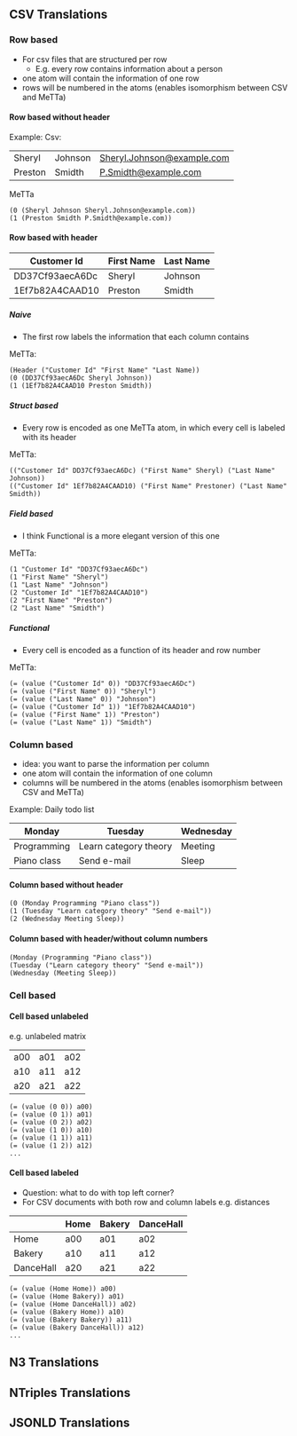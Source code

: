 ## CSV Translations


### Row based
- For csv files that are structured per row
  - E.g. every row contains information about a person 
- one atom will contain the information of one row
- rows will be numbered in the atoms (enables isomorphism between CSV and MeTTa)

#### Row based without header
Example:
Csv:

|            |           |                            |
|------------|-----------|----------------------------|  
| Sheryl     | Johnson   | Sheryl.Johnson@example.com |  
| Preston    | Smidth    | P.Smidth@example.com       |  

MeTTa
```
(0 (Sheryl Johnson Sheryl.Johnson@example.com))
(1 (Preston Smidth P.Smidth@example.com))
```


#### Row based with header
| Customer Id     | First Name | Last Name |
|-----------------|------------|-----------|
| DD37Cf93aecA6Dc | Sheryl     | Johnson   |
| 1Ef7b82A4CAAD10 | Preston    | Smidth    |


##### Naive
- The first row labels the information that each column contains

MeTTa:

```
(Header ("Customer Id" "First Name" "Last Name))
(0 (DD37Cf93aecA6Dc Sheryl Johnson))
(1 (1Ef7b82A4CAAD10 Preston Smidth))
```


##### Struct based
- Every row is encoded as one MeTTa atom, in which every cell is labeled with its header

MeTTa:
```
(("Customer Id" DD37Cf93aecA6Dc) ("First Name" Sheryl) ("Last Name" Johnson))
(("Customer Id" 1Ef7b82A4CAAD10) ("First Name" Prestoner) ("Last Name" Smidth))
```

##### Field based
- I think Functional is a more elegant version of this one

MeTTa:
```
(1 "Customer Id" "DD37Cf93aecA6Dc")
(1 "First Name" "Sheryl")
(1 "Last Name" "Johnson")
(2 "Customer Id" "1Ef7b82A4CAAD10")
(2 "First Name" "Preston")
(2 "Last Name" "Smidth")
```

##### Functional
- Every cell is encoded as a function of its header and row number 

MeTTa:
```
(= (value ("Customer Id" 0)) "DD37Cf93aecA6Dc")
(= (value ("First Name" 0)) "Sheryl")
(= (value ("Last Name" 0)) "Johnson")
(= (value ("Customer Id" 1)) "1Ef7b82A4CAAD10")
(= (value ("First Name" 1)) "Preston")
(= (value ("Last Name" 1)) "Smidth")
```

### Column based
- idea: you want to parse the information per column
- one atom will contain the information of one column
- columns will be numbered in the atoms (enables isomorphism between CSV and MeTTa)

Example: Daily todo list

| Monday      | Tuesday               | Wednesday |
|-------------|-----------------------|-----------|  
| Programming | Learn category theory | Meeting   |  
| Piano class | Send e-mail           | Sleep     |  

#### Column based without header
```
(0 (Monday Programming "Piano class"))
(1 (Tuesday "Learn category theory" "Send e-mail"))
(2 (Wednesday Meeting Sleep))
```

#### Column based with header/without column numbers
```
(Monday (Programming "Piano class"))
(Tuesday ("Learn category theory" "Send e-mail"))
(Wednesday (Meeting Sleep))
```

### Cell based

#### Cell based unlabeled
e.g. unlabeled matrix

|     |     |     |
|-----|-----|-----|  
| a00 | a01 | a02 |  
| a10 | a11 | a12 |
| a20 | a21 | a22 |


```
(= (value (0 0)) a00)
(= (value (0 1)) a01)
(= (value (0 2)) a02)
(= (value (1 0)) a10)
(= (value (1 1)) a11)
(= (value (1 2)) a12)
...
```


#### Cell based labeled
- Question: what to do with top left corner?
- For CSV documents with both row and column labels
e.g. distances 

|           | Home | Bakery | DanceHall |
|-----------|------|--------|-----------|  
| Home      | a00  | a01    | a02       |  
| Bakery    | a10  | a11    | a12       |
| DanceHall | a20  | a21    | a22       |

```
(= (value (Home Home)) a00)
(= (value (Home Bakery)) a01)
(= (value (Home DanceHall)) a02)
(= (value (Bakery Home)) a10)
(= (value (Bakery Bakery)) a11)
(= (value (Bakery DanceHall)) a12)
...
```

## N3 Translations

## NTriples Translations

## JSONLD Translations


